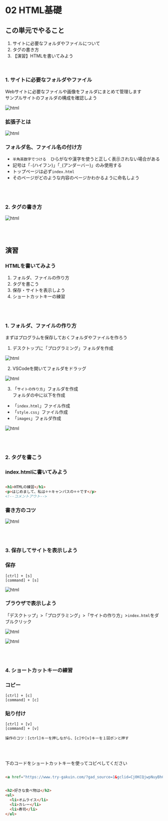 # **02 HTML基礎**

## **この単元でやること**

1. サイトに必要なフォルダやファイルについて
2. タグの書き方
3. 【演習】HTMLを書いてみよう

<br>

### **1. サイトに必要なフォルダやファイル**

Webサイトに必要なファイルや画像をフォルダにまとめて管理します  
サンプルサイトのフォルダの構成を確認しよう

![html](img/02_img01.png)

### **拡張子とは**
![html](img/02_img04.png)

### **フォルダ名、ファイル名の付け方**

- `半角英数字でつける`　ひらがなや漢字を使うと正しく表示されない場合がある  
- 記号は「`-`(ハイフン)」「`_`(アンダーバー)」のみ使用する  
- トップページは必ず`index.html`  
- そのページがどのような内容のページかわかるように命名しよう  

<br><br>

### **2. タグの書き方**

![html](img/02_img05.png)


<br><br>

## **演習**

### **HTMLを書いてみよう**

1. フォルダ、ファイルの作り方
2. タグを書こう
3. 保存・サイトを表示しよう
4. ショートカットキーの練習

<br><br>

### **1. フォルダ、ファイルの作り方**

まずはプログラムを保存しておくフォルダやファイルを作ろう

1. デスクトップに「プログラミング」フォルダを作成

![html](img/02_img02.png)

2. VSCodeを開いてフォルダをドラッグ
   
![html](img/02_img03.png)

3. 「`サイトの作り方`」フォルダを作成  
   フォルダの中に以下を作成  

- 「`index.html`」ファイル作成
- 「`style.css`」ファイル作成
- 「`images`」フォルダ作成


![html](img/02_img08.png)

<br><br>

### **2. タグを書こう**

### **index.htmlに書いてみよう**
```html

<h1>HTMLの練習</h1>
<p>はじめまして、私は⚪︎⚪︎キャンパスの⚪︎⚪︎です</p>
<!--コメントアウト-->

```
### **書き方のコツ**
![html](img/02_img06.png)



<br><br>

### **3. 保存してサイトを表示しよう**

### **保存**  

  `[ctrl] + [s]`  
  `[command] + [s]`
  
![html](img/02_img07.png)

### **ブラウザで表示しよう**

「デスクトップ」>「プログラミング」>「サイトの作り方」>`index.html`をダブルクリック  

![html](img/02_img09.png)

![html](img/02_img10.png)

<br><br>

### **4. ショートカットキーの練習**

### **コピー**  

`[ctrl] + [c]`  
`[command] + [c]`

### **貼り付け** 

`[ctrl] + [v]`  
`[command] + [v]`

`操作のコツ：[ctrl]キーを押しながら、[c]や[v]キーを１回ポンと押す`

<br><br>

下のコードをショートカットキーを使ってコピペしてください  

```html

<a href="https://www.try-gakuin.com/?gad_source=1&gclid=Cj0KCQjwpNuyBhCuARIsANJqL9N-asIglRM1zJWPxCz6tHcQlg753SLNT_kFCrpCjr73cJ_ClfOg4C8aAgzEEALw_wcB">トライ式高等学院</a>

```

```html

<h2>好きな食べ物は</h2>
<ul>
  <li>オムライス</li>
  <li>カレー</li>
  <li>寿司</li>
</ul>

```

<br><br>
